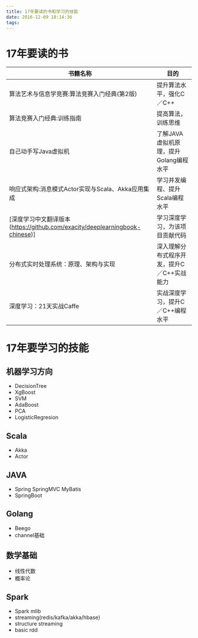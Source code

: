 ```yaml
---
title: 17年要读的书和学习的技能
date: 2016-12-09 18:14:36
tags:
---
```

# 17年要读的书



|书籍名称|目的        |
|-------------|-------------|
|算法艺术与信息学竞赛:算法竞赛入门经典(第2版) |提升算法水平，强化C／C++|
|算法竞赛入门经典:训练指南 |提高算法，训练思维|
|自己动手写Java虚拟机 |了解JAVA虚拟机原理，提升Golang编程水平|
|响应式架构:消息模式Actor实现与Scala、Akka应用集成|学习并发编程、提升Scala编程水平|
|[深度学习中文翻译版本(https://github.com/exacity/deeplearningbook-chinese)]|学习深度学习，为该项目贡献代码|
|分布式实时处理系统：原理、架构与实现 |深入理解分布式程序开发，提升C／C++实战能力|
|深度学习：21天实战Caffe|实战深度学习，提升C／C++编程水平|

# 17年要学习的技能

## 机器学习方向
-   DecisionTree
-   XgBoost
-   SVM 
-   AdaBoost
-   PCA
-   LogisticRegresion


## Scala

-   Akka
-   Actor


## JAVA

-   Spring SpringMVC MyBatis
-   SpringBoot


## Golang

-   Beego
-   channel基础

## 数学基础

-   线性代数
-   概率论

## Spark

- Spark mlib
- streaming(redis/kafka/akka/hbase)
- structure streaming
- basic rdd








